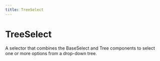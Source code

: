 ```yaml
---
title: TreeSelect
---
```


# TreeSelect

A selector that combines the BaseSelect and Tree components to select one or more options from a drop-down tree.
